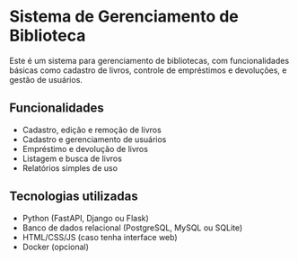 # Sistema de Gerenciamento de Biblioteca

Este é um sistema para gerenciamento de bibliotecas, com funcionalidades básicas como cadastro de livros, controle de empréstimos e devoluções, e gestão de usuários.

## Funcionalidades

- Cadastro, edição e remoção de livros
- Cadastro e gerenciamento de usuários
- Empréstimo e devolução de livros
- Listagem e busca de livros
- Relatórios simples de uso

## Tecnologias utilizadas

- Python (FastAPI, Django ou Flask)
- Banco de dados relacional (PostgreSQL, MySQL ou SQLite)
- HTML/CSS/JS (caso tenha interface web)
- Docker (opcional)

